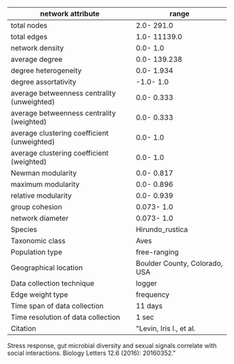 network attribute|range
---|---
total nodes|2.0- 291.0
total edges|1.0- 11139.0
network density|0.0- 1.0
average degree|0.0- 139.238
degree heterogeneity|0.0- 1.934
degree assortativity|-1.0- 1.0
average betweenness centrality (unweighted)|0.0- 0.333
average betweenness centrality (weighted)|0.0- 0.333
average clustering coefficient (unweighted)|0.0- 1.0
average clustering coefficient (weighted)|0.0- 1.0
Newman modularity|0.0- 0.817
maximum modularity|0.0- 0.896
relative modularity|0.0- 0.939
group cohesion|0.073- 1.0
network diameter|0.073- 1.0
Species|Hirundo_rustica
Taxonomic class|Aves
Population type|free-ranging
Geographical location|Boulder County, Colorado, USA
Data collection technique|logger
Edge weight type|frequency
Time span of data collection|11 days
Time resolution of data collection|1 sec
Citation|"Levin, Iris I., et al. 
Stress response, gut microbial diversity and sexual signals correlate with social interactions.
 Biology Letters 12.6 (2016): 20160352."
